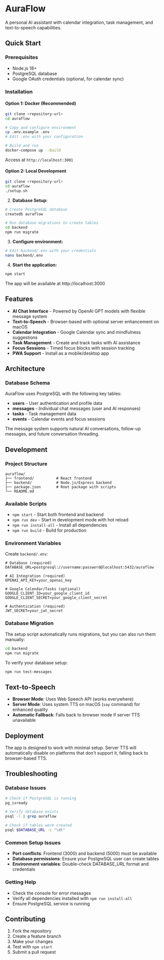 # AuraFlow

A personal AI assistant with calendar integration, task management, and text-to-speech capabilities.

## Quick Start

### Prerequisites
- Node.js 18+ 
- PostgreSQL database
- Google OAuth credentials (optional, for calendar sync)

### Installation

#### Option 1: Docker (Recommended)
```bash
git clone <repository-url>
cd auraflow

# Copy and configure environment
cp .env.example .env
# Edit .env with your configuration

# Build and run
docker-compose up --build
```
Access at `http://localhost:3001`

#### Option 2: Local Development
```bash
git clone <repository-url>
cd auraflow
./setup.sh
```

2. **Database Setup:**
```bash
# Create PostgreSQL database
createdb auraflow

# Run database migrations to create tables
cd backend
npm run migrate
```

3. **Configure environment:**
```bash
# Edit backend/.env with your credentials
nano backend/.env
```

4. **Start the application:**
```bash
npm start
```

The app will be available at http://localhost:3000

## Features

- **AI Chat Interface** - Powered by OpenAI GPT models with flexible message system
- **Text-to-Speech** - Browser-based with optional server enhancement on macOS
- **Calendar Integration** - Google Calendar sync and mindfulness suggestions  
- **Task Management** - Create and track tasks with AI assistance
- **Focus Sessions** - Timed focus blocks with session tracking
- **PWA Support** - Install as a mobile/desktop app

## Architecture

### Database Schema
AuraFlow uses PostgreSQL with the following key tables:
- **users** - User authentication and profile data
- **messages** - Individual chat messages (user and AI responses)
- **tasks** - Task management data
- **events** - Calendar events and focus sessions

The message system supports natural AI conversations, follow-up messages, and future conversation threading.

## Development

### Project Structure
```
auraflow/
├── frontend/          # React frontend
├── backend/           # Node.js/Express backend  
├── package.json       # Root package with scripts
└── README.md
```

### Available Scripts

- `npm start` - Start both frontend and backend
- `npm run dev` - Start in development mode with hot reload
- `npm run install-all` - Install all dependencies
- `npm run build` - Build for production

### Environment Variables

Create `backend/.env`:
```
# Database (required)
DATABASE_URL=postgresql://username:password@localhost:5432/auraflow

# AI Integration (required)
OPENAI_API_KEY=your_openai_key

# Google Calendar/Tasks (optional)
GOOGLE_CLIENT_ID=your_google_client_id
GOOGLE_CLIENT_SECRET=your_google_client_secret

# Authentication (required)
JWT_SECRET=your_jwt_secret
```

### Database Migration

The setup script automatically runs migrations, but you can also run them manually:
```bash
cd backend
npm run migrate
```

To verify your database setup:
```bash
npm run test-messages
```

## Text-to-Speech

- **Browser Mode**: Uses Web Speech API (works everywhere)
- **Server Mode**: Uses system TTS on macOS (`say` command) for enhanced quality
- **Automatic Fallback**: Falls back to browser mode if server TTS unavailable

## Deployment

The app is designed to work with minimal setup. Server TTS will automatically disable on platforms that don't support it, falling back to browser-based TTS.

## Troubleshooting

### Database Issues
```bash
# Check if PostgreSQL is running
pg_isready

# Verify database exists
psql -l | grep auraflow

# Check if tables were created
psql $DATABASE_URL -c "\dt"
```

### Common Setup Issues
- **Port conflicts**: Frontend (3000) and backend (5000) must be available
- **Database permissions**: Ensure your PostgreSQL user can create tables
- **Environment variables**: Double-check DATABASE_URL format and credentials

### Getting Help
- Check the console for error messages
- Verify all dependencies installed with `npm run install-all`
- Ensure PostgreSQL service is running

## Contributing

1. Fork the repository
2. Create a feature branch
3. Make your changes
4. Test with `npm start`
5. Submit a pull request
